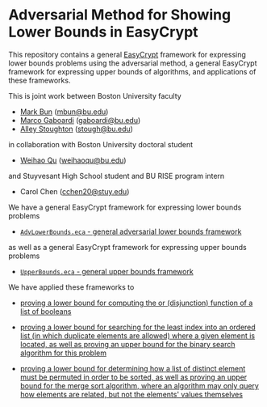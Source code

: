 Adversarial Method for Showing Lower Bounds in EasyCrypt
========================================================

This repository contains a general
[EasyCrypt](https://www.easycrypt.info/trac/) framework for expressing
lower bounds problems using the adversarial method, a general
EasyCrypt framework for expressing upper bounds of algorithms, and
applications of these frameworks.

This is joint work between Boston University faculty

* [Mark Bun](https://cs-people.bu.edu/mbun/) (mbun@bu.edu)
* [Marco Gaboardi](https://cs-people.bu.edu/gaboardi/) (gaboardi@bu.edu)
* [Alley Stoughton](http://alleystoughton.us) (stough@bu.edu)

in collaboration with Boston University doctoral student

* [Weihao Qu](https://www.bu.edu/cs/profiles/weihao-qu/) (weihaoqu@bu.edu)

and Stuyvesant High School student and BU RISE program intern

* Carol Chen (cchen20@stuy.edu)

We have a general EasyCrypt framework for expressing lower bounds problems

 * [`AdvLowerBounds.eca` - general adversarial lower bounds framework](../main/AdvLowerBounds.eca)

as well as a general EasyCrypt framework for expressing upper bounds problems

 * [`UpperBounds.eca` - general upper bounds framework](../main/UpperBounds.eca)

We have applied these frameworks to

 * [proving a lower bound for computing the or (disjunction)
   function of a list of booleans](../main/OrFunctionLB.ec)

 * [proving a lower bound for searching for the least index into an
   ordered list (in which duplicate elements are allowed) where a
   given element is located, as well as proving an upper bound for
   the binary search algorithm for this problem](../main/searching)

 * [proving a lower bound for determining how a list of distinct
    element must be permuted in order to be sorted, as well as proving
    an upper bound for the merge sort algorithm, where an algorithm
    may only query how elements are related, but not the elements'
    values themselves](../main/sorting)
